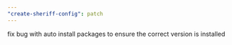 ```yaml
---
"create-sheriff-config": patch
---
```


fix bug with auto install packages to ensure the correct version is installed
